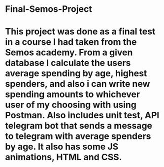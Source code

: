 # Final-Semos-Project
# This project was done as a final test in a course I had taken from the Semos academy. From a given database I calculate the users average spending by age, highest spenders, and also i can write new spending amounts to whichever user of my choosing with using Postman. Also includes unit test, API telegram bot that sends a message to telegram with average spenders by age. It also has some JS animations, HTML and CSS. 
